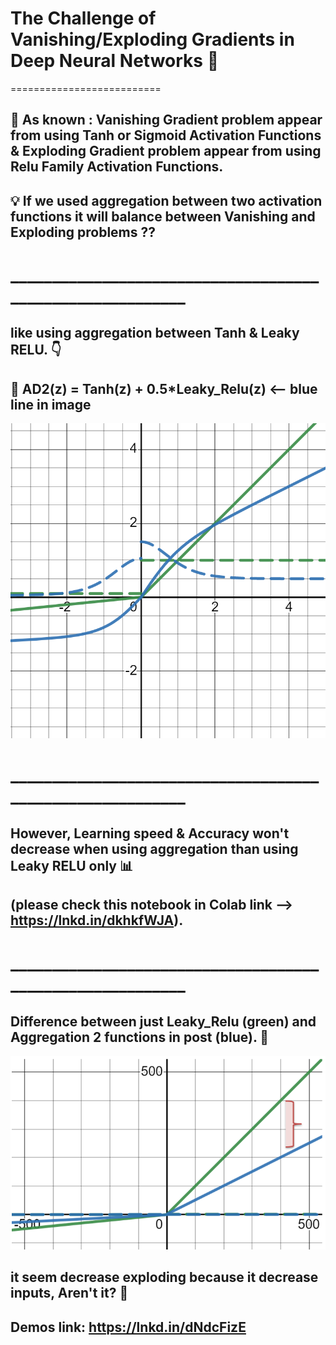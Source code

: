# The Challenge of Vanishing/Exploding Gradients in Deep Neural Networks 🌋 
==========================
## 📎 As known : Vanishing Gradient problem appear from using Tanh or Sigmoid Activation Functions & Exploding Gradient problem appear from using Relu Family Activation Functions.

## 💡 If we used aggregation between two activation functions it will balance between Vanishing and Exploding problems ??
# __________________________________________________________

## like using aggregation between Tanh & Leaky RELU. 👇
## 📌 AD2(z) = Tanh(z) + 0.5*Leaky_Relu(z) <-- blue line in image
![](https://github.com/Ahmed-G-ElTaher/The-Challenge-of-Vanishing-Exploding-Gradients-in-Deep-Neural-Networks/blob/main/desmos-graph.png)
# __________________________________________________________

## However, Learning speed & Accuracy won't decrease when using aggregation than using Leaky RELU only 📊  
## (please check this notebook in Colab link --> https://lnkd.in/dkhkfWJA).
# __________________________________________________________

## Difference between just Leaky_Relu (green) and Aggregation 2 functions in post (blue). 📏 
![](https://github.com/Ahmed-G-ElTaher/The-Challenge-of-Vanishing-Exploding-Gradients-in-Deep-Neural-Networks/blob/main/1678260917291.png)
## it seem decrease exploding because it decrease inputs, Aren't it? 🤔


## Demos link:  https://lnkd.in/dNdcFizE
 
